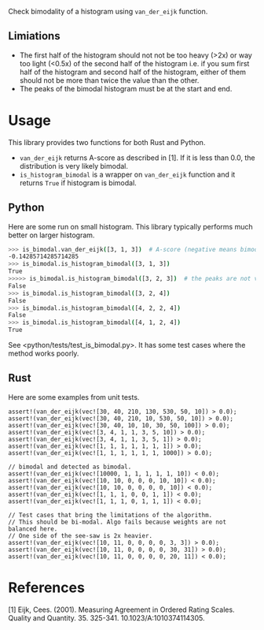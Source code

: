 Check bimodality of a histogram using `van_der_eijk` function.

## Limiations

-   The first half of the histogram should not not be too heavy (>2x) or way too
    light (<0.5x) of the second half of the histogram i.e. if you sum first half
    of the histogram and second half of the histogram, either of them should not
    be more than twice the value than the other.
-   The peaks of the bimodal histogram must be at the start and end.

# Usage

This library provides two functions for both Rust and Python.

-   `van_der_eijk` returns A-score as described in [1]. If it is less than 0.0,
    the distribution is very likely bimodal.
-   `is_histogram_bimodal` is a wrapper on `van_der_eijk` function and it
    returns `True` if histogram is bimodal.

## Python

Here are some run on small histogram. This library typically performs much
better on larger histogram.

```bash
>>> is_bimodal.van_der_eijk([3, 1, 3])  # A-score (negative means bimodal)
-0.14285714285714285
>>> is_bimodal.is_histogram_bimodal([3, 1, 3])
True
>>>>> is_bimodal.is_histogram_bimodal([3, 2, 3])  # the peaks are not very high
False
>>> is_bimodal.is_histogram_bimodal([3, 2, 4])
False
>>> is_bimodal.is_histogram_bimodal([4, 2, 2, 4])
False
>>> is_bimodal.is_histogram_bimodal([4, 1, 2, 4])
True
```

See <python/tests/test_is_bimodal.py>. It has some test cases where the method works
poorly.


## Rust

Here are some examples from unit tests.

```
assert!(van_der_eijk(vec![30, 40, 210, 130, 530, 50, 10]) > 0.0);
assert!(van_der_eijk(vec![30, 40, 210, 10, 530, 50, 10]) > 0.0);
assert!(van_der_eijk(vec![30, 40, 10, 10, 30, 50, 100]) > 0.0);
assert!(van_der_eijk(vec![3, 4, 1, 1, 3, 5, 10]) > 0.0);
assert!(van_der_eijk(vec![3, 4, 1, 1, 3, 5, 1]) > 0.0);
assert!(van_der_eijk(vec![1, 1, 1, 1, 1, 1, 1]) > 0.0);
assert!(van_der_eijk(vec![1, 1, 1, 1, 1, 1, 1000]) > 0.0);

// bimodal and detected as bimodal.
assert!(van_der_eijk(vec![10000, 1, 1, 1, 1, 1, 10]) < 0.0);
assert!(van_der_eijk(vec![10, 10, 0, 0, 0, 10, 10]) < 0.0);
assert!(van_der_eijk(vec![10, 10, 0, 0, 0, 0, 10]) < 0.0);
assert!(van_der_eijk(vec![1, 1, 1, 0, 0, 1, 1]) < 0.0);
assert!(van_der_eijk(vec![1, 1, 1, 0, 1, 1, 1]) < 0.0);

// Test cases that bring the limitations of the algorithm.
// This should be bi-modal. Algo fails because weights are not balanced here.
// One side of the see-saw is 2x heavier.
assert!(van_der_eijk(vec![10, 11, 0, 0, 0, 0, 3, 3]) > 0.0);
assert!(van_der_eijk(vec![10, 11, 0, 0, 0, 0, 30, 31]) > 0.0);
assert!(van_der_eijk(vec![10, 11, 0, 0, 0, 0, 20, 11]) < 0.0);
```

# References

[1] Eijk, Cees. (2001). Measuring Agreement in Ordered Rating Scales. Quality
and Quantity. 35. 325-341. 10.1023/A:1010374114305.
